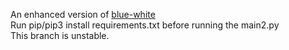 An enhanced version of [blue-white](https://www.github.com/cr-trojan23/blue-white-enhanced)
<br>
Run pip/pip3 install requirements.txt before running the main2.py
<br>
This branch is unstable.
